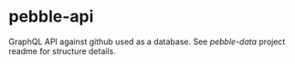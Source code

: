 # pebble-api

GraphQL API against github used as a database. See *pebble-data* project readme for structure details.